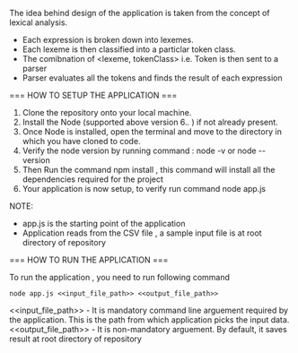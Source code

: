 The idea behind design of the application is taken from the concept of lexical analysis.

- Each expression is broken down into lexemes.
- Each lexeme is then classified into a particlar token class.
- The comibnation of <lexeme, tokenClass> i.e. Token is then sent to a parser
- Parser evaluates all the tokens and finds the result of each expression

=== HOW TO SETUP THE APPLICATION ===

1. Clone the repository onto your local machine.
2. Install the Node (supported above version 6.*.* ) if not already present.
3. Once Node is installed, open the terminal and move to the directory in which you have cloned to code.
4. Verify the node version by running command : node -v or node --version
5. Then Run the command npm install , this command will install all the dependencies required for the project
6. Your application is now setup, to verify run command node app.js

NOTE: 
- app.js is the starting point of the application
- Application reads from the CSV file , a sample input file is at root directory of repository


=== HOW TO RUN THE APPLICATION ===

To run the application , you need to run following command 

```
node app.js <<input_file_path>> <<output_file_path>>
```

<<input_file_path>> - It is mandatory command line arguement required by the application. This is the path from which application picks the input data.
<<output_file_path>> - It is non-mandatory arguement. By default, it saves result at root directory of repository

